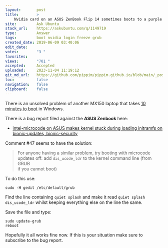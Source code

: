 ```yaml
---
layout:       post
title:        >
    Nvidia card on an ASUS ZenBook Flip 14 sometimes boots to a purple screen
site:         Ask Ubuntu
stack_url:    https://askubuntu.com/q/1149719
type:         Answer
tags:         boot nvidia login freeze grub
created_date: 2019-06-09 03:40:06
edit_date:    
votes:        "3 "
favorites:    
views:        "701 "
accepted:     Accepted
uploaded:     2023-11-04 11:19:12
git_md_url:   https://github.com/pippim/pippim.github.io/blob/main/_posts/2019/2019-06-09-Nvidia-card-on-an-ASUS-ZenBook-Flip-14-sometimes-boots-to-a-purple-screen.md
toc:          false
navigation:   false
clipboard:    false
---
```


There is an unsolved problem of another MX150 laptop that takes [10 minutes to boot][1] in Windows.

There is a bug report filed against the **ASUS Zenbook** here:

- [intel-microcode on ASUS makes kernel stuck during loading initramfs on bionic-updates, bionic-security][2]

Comment #47 seems to have the solution:

> For anyone having a similar problem, try booting with microcode  
> updates off: add `dis_ucode_ldr` to the kernel command line (from GRUB  
> if you cannot boot)  

To do this use:

``` 
sudo -H gedit /etc/default/grub
```

Find the line containing `quiet splash` and make it read `quiet splash dis_ucode_ldr` whilst keeping everything else on the line the same.

Save the file and type:

``` 
sudo update-grub
reboot
```

Hopefully it all works fine now. If this is your situation make sure to subscribe to the bug report.

  [1]: https://forums.tomsguide.com/threads/new-laptop-takes-10-mins-to-boot-up.199278/
  [2]: https://bugs.launchpad.net/ubuntu/+source/linux/+bug/1829620
